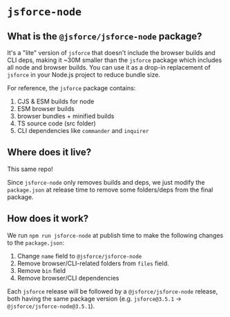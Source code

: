 # `jsforce-node`

## What is the `@jsforce/jsforce-node` package?

It's a "lite" version of `jsforce` that doesn't include the browser builds and CLI deps, making it ~30M smaller than the `jsforce` package which includes all node and browser builds.
You can use it as a drop-in replacement of `jsforce` in your Node.js project to reduce bundle size.

For reference, the `jsforce` package contains:
1. CJS & ESM builds for node
2. ESM browser builds
3. browser bundles + minified builds
4. TS source code (src folder)
5. CLI dependencies like `commander` and `inquirer`

## Where does it live?

This same repo!

Since `jsforce-node` only removes builds and deps, we just modify the `package.json` at release time to remove some folders/deps from the final package.

## How does it work?
We run `npm run jsforce-node` at publish time to make the following changes to the `package.json`:

1. Change `name` field to `@jsforce/jsforce-node`
2. Remove browser/CLI-related folders from `files` field.
3. Remove `bin` field
4. Remove browser/CLI dependencies

Each `jsforce` release will be followed by a `@jsforce/jsforce-node` release, both having the same package version (e.g. `jsforce@3.5.1` -> `@jsforce/jsforce-node@3.5.1`).
